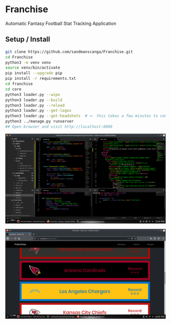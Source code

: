 # Franchise
Automatic Fantasy Football Stat Tracking Application

## Setup / Install

```bash
git clone https://github.com/sandmanscanga/Franchise.git
cd Franchise
python3 -m venv venv
source venv/bin/activate
pip install --upgrade pip
pip install -r requirements.txt
cd franchise
cd core
python3 loader.py --wipe
python3 loader.py --build
python3 loader.py --reload
python3 loader.py --get-logos
python3 loader.py --get-headshots  # <- this takes a few minutes to complete
python3 ../manage.py runserver
## Open browser and visit http://localhost:8000
```

![Worflow Screenshot](docs/images/workflow.png)

![Front-End Example Screenshot](docs/images/front-end-example.png)
